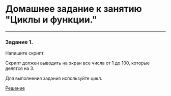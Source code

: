# Домашнее задание к занятию "Циклы и функции." 

------
### Задание 1.

Напишите скрипт.

Скрипт должен выводить на экран все числа от 1 до 100, которые делятся на 3.

Для выполнения задания используйте цикл.

[Решение](lesson_bash2/2_1)
